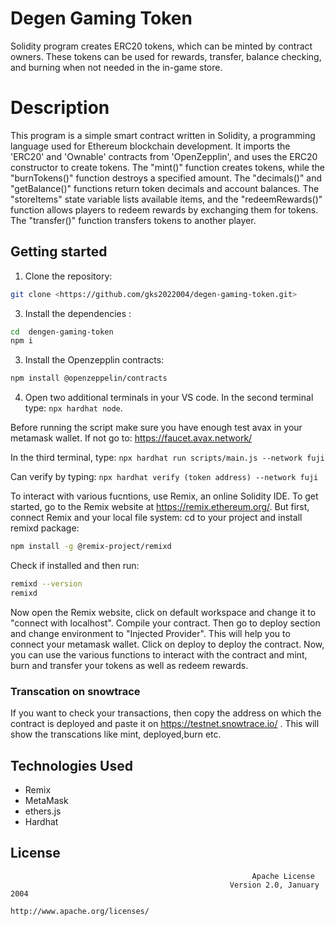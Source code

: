 # Degen Gaming Token

Solidity program creates  ERC20 tokens, which can be minted by contract owners. These tokens can be used for rewards, transfer, balance checking, and burning when not needed in the in-game store.

# Description

This program is a simple smart contract written in Solidity, a programming language used for Ethereum blockchain development. It imports the 'ERC20' and 'Ownable' contracts from 'OpenZepplin', and uses the ERC20 constructor to create tokens. The "mint()" function creates tokens, while the "burnTokens()" function destroys a specified amount. The "decimals()" and "getBalance()" functions return token decimals and account balances. The "storeItems" state variable lists available items, and the "redeemRewards()" function allows players to redeem rewards by exchanging them for tokens. The "transfer()" function transfers tokens to another player.

## Getting started

1. Clone the repository:
```bash
git clone <https://github.com/gks2022004/degen-gaming-token.git>
```
3. Install the dependencies :
 ```bash  
cd  dengen-gaming-token
npm i
```

3. Install the Openzepplin contracts:
``` bash   
npm install @openzeppelin/contracts
```
4. Open two additional terminals in your VS code.
In the second terminal type: `npx hardhat node`.

Before running the script make sure you have enough test avax in your metamask wallet. If not go to: https://faucet.avax.network/

In the third terminal, type: `npx hardhat run scripts/main.js --network fuji`

Can verify by typing: `npx hardhat verify (token address) --network fuji`

To interact with various fucntions, use Remix, an online Solidity IDE. To get started, go to the Remix website at https://remix.ethereum.org/. But first, connect Remix and your local file system: cd to your project and install remixd package:
``` bash
npm install -g @remix-project/remixd
```
Check if installed and then run:
``` bash
remixd --version
remixd
```
Now open the Remix website, click on default workspace and change it to "connect with localhost". Compile your contract. Then go to deploy section and change environment to "Injected Provider". This will help you to connect your metamask wallet. Click on deploy to deploy the contract. Now, you can use the various functions to interact with the contract and mint, burn and transfer your tokens as well as redeem rewards.

### Transcation on snowtrace

If you want to check your transactions, then copy the address on which the contract is deployed and paste it on https://testnet.snowtrace.io/ .
This will show the transcations like mint, deployed,burn etc. 

## Technologies Used
- Remix 
- MetaMask
- ethers.js 
- Hardhat 


## License


                                                          Apache License
                                                     Version 2.0, January 2004
                                                   http://www.apache.org/licenses/        













                              
